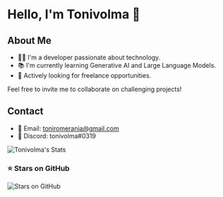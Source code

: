 # Hello, I'm Tonivolma 👋

## About Me
- 👨‍💻 I'm a developer passionate about technology.
- 📚 I'm currently learning Generative AI and Large Language Models.
- 💼 Actively looking for freelance opportunities.

Feel free to invite me to collaborate on challenging projects!

## Contact
- 📧 Email: toniromerania@gmail.com
- 💬 Discord: tonivolma#0319



<img alt="Tonivolma's Stats" src="https://github-twindragon-stats.vercel.app/api?username=tonivolma&show_icons=true&hide_border=true&theme=dark"> <img/>
<br>
### ⭐️ Stars on GitHub
![Stars on GitHub](https://img.shields.io/github/stars/tonivolma?style=social)
